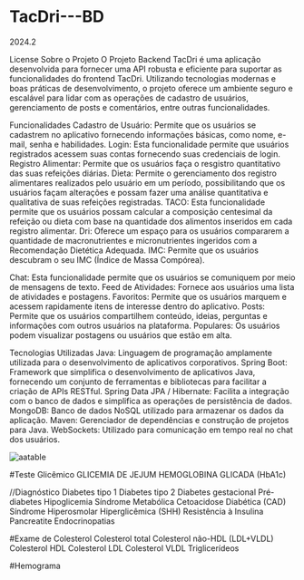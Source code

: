 # TacDri---BD
2024.2

License
Sobre o Projeto
O Projeto Backend TacDri é uma aplicação desenvolvida para fornecer uma API robusta e eficiente para suportar as funcionalidades do frontend TacDri. Utilizando tecnologias modernas e boas práticas de desenvolvimento, o projeto oferece um ambiente seguro e escalável para lidar com as operações de cadastro de usuários, gerenciamento de posts e comentários, entre outras funcionalidades.

Funcionalidades
Cadastro de Usuário: Permite que os usuários se cadastrem no aplicativo fornecendo informações básicas, como nome, e-mail, senha e habilidades.
Login: Esta funcionalidade permite que usuários registrados acessem suas contas fornecendo suas credenciais de login.
Registro Alimentar: Permite que os usuários faça o resgistro quantitativo das suas refeições diárias.
Dieta: Permite o gerenciamento dos registro alimentares realizados pelo usuário em um período, possibilitando que os usuários façam alterações e possam fazer uma análise quantitativa e qualitativa de suas refeições registradas.
TACO: Esta funcionalidade permite que os usuários possam calcular a composição centesimal da refeição ou dieta com base na quantidade dos alimentos inseridos em cada registro alimentar.
Dri: Oferece um espaço para os usuários compararem a quantidade de macronutrientes e micronutrientes ingeridos com a Recomendação Dietética Adequada. 
IMC: Permite que os usuários descubram o seu IMC (Índice de Massa Compórea).

Chat: Esta funcionalidade permite que os usuários se comuniquem por meio de mensagens de texto.
Feed de Atividades: Fornece aos usuários uma lista de atividades e postagens.
Favoritos: Permite que os usuários marquem e acessem rapidamente itens de interesse dentro do aplicativo.
Posts: Permite que os usuários compartilhem conteúdo, ideias, perguntas e informações com outros usuários na plataforma.
Populares: Os usuários podem visualizar postagens ou usuários que estão em alta.

Tecnologias Utilizadas
Java: Linguagem de programação amplamente utilizada para o desenvolvimento de aplicativos corporativos.
Spring Boot: Framework que simplifica o desenvolvimento de aplicativos Java, fornecendo um conjunto de ferramentas e bibliotecas para facilitar a criação de APIs RESTful.
Spring Data JPA / Hibernate: Facilita a integração com o banco de dados e simplifica as operações de persistência de dados.
MongoDB: Banco de dados NoSQL utilizado para armazenar os dados da aplicação.
Maven: Gerenciador de dependências e construção de projetos para Java.
WebSockets: Utilizado para comunicação em tempo real no chat dos usuários.

![aatable](https://github.com/user-attachments/assets/6b8f0c50-ae0c-4ed2-9e84-223b95eb743b)


#Teste Glicêmico 
GLICEMIA DE JEJUM
HEMOGLOBINA GLICADA (HbA1c)

//Diagnóstico
Diabetes tipo 1
Diabetes tipo 2
Diabetes gestacional
Pré-diabetes
Hipoglicemia
Síndrome Metabólica
Cetoacidose Diabética (CAD)
Síndrome Hiperosmolar Hiperglicêmica (SHH)
Resistência à Insulina
Pancreatite
Endocrinopatias

#Exame de Colesterol 
Colesterol total
Colesterol não-HDL (LDL+VLDL)
Colesterol HDL
Colesterol LDL
Colesterol VLDL
Triglicerídeos


#Hemograma
